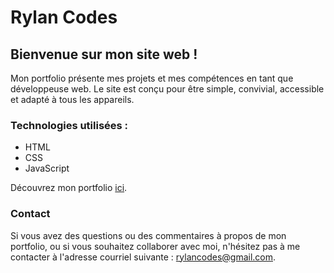# Rylan Codes
## Bienvenue sur mon site web !

Mon portfolio présente mes projets et mes compétences en tant que développeuse web. Le site est conçu pour être simple, convivial, accessible et adapté à tous les appareils.

### Technologies utilisées :
- HTML
- CSS
- JavaScript

Découvrez mon portfolio [ici](https://rylancodes.github.io-fr/).

### Contact
Si vous avez des questions ou des commentaires à propos de mon portfolio, ou si vous souhaitez collaborer avec moi, n'hésitez pas à me contacter à l'adresse courriel suivante : rylancodes@gmail.com.
